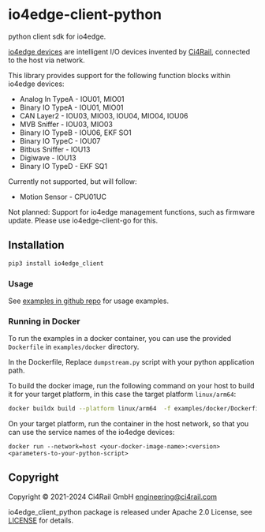 # io4edge-client-python
python client sdk for io4edge.

[io4edge devices](https://docs.ci4rail.com/edge-solutions/io4edge/) are intelligent I/O devices invented by [Ci4Rail](https://www.ci4rail.com), connected to the host via network.

This library provides support for the following function blocks within io4edge devices:
* Analog In TypeA - IOU01, MIO01
* Binary IO TypeA - IOU01, MIO01
* CAN Layer2 - IOU03, MIO03, IOU04, MIO04, IOU06
* MVB Sniffer - IOU03, MIO03
* Binary IO TypeB - IOU06, EKF SO1
* Binary IO TypeC - IOU07
* Bitbus Sniffer - IOU13
* Digiwave - IOU13
* Binary IO TypeD - EKF SQ1

Currently not supported, but will follow:
* Motion Sensor - CPU01UC

Not planned: Support for io4edge management functions, such as firmware update. Please use io4edge-client-go for this.


## Installation

```bash
pip3 install io4edge_client
```

### Usage

See [examples in github repo](https://github.com/ci4rail/io4edge-client-python) for usage examples.


### Running in Docker

To run the examples in a docker container, you can use the provided `Dockerfile` in `examples/docker` directory.

In the Dockerfile, Replace `dumpstream.py` script with your python application path.

To build the docker image, run the following command on your host to build it for your target platform, in this case the target platform  `linux/arm64`:

```bash
docker buildx build --platform linux/arm64  -f examples/docker/Dockerfile . --push -t <your-docker-image-name>:<version>
```

On your target platform, run the container in the host network, so that you can use the service names of the io4edge devices:
```
docker run --network=host <your-docker-image-name>:<version> <parameters-to-your-python-script>
```

## Copyright

Copyright © 2021-2024 Ci4Rail GmbH <engineering@ci4rail.com>

io4edge_client_python package is released under Apache 2.0 License, see [LICENSE](LICENSE) for details.
